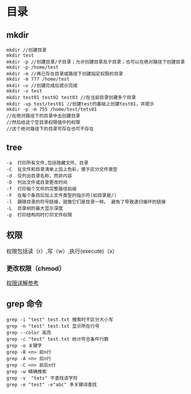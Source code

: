 # 目录

## mkdir

```plain
mkdir //创建目录
mkdir test 
mkdir -p //创建目录/子目录；允许创建目录及子目录；也可以在绝对路径下创建目录
mkdir -p /home/test
mkdir -m //再已存在目录或路径下创建指定权限的目录
mkdir -m 777 /home/test
mkdir –v //创建完成后提示完成
mkdir -v test
mkdir test01 test02 test03 //在当前目录创建多个目录
mkdir -vp test/test01 //创建test的基础上创建test01，并提示
mkdir -p -m 755 /home/test/tets01
//在绝对路径下的目录中去创建目录
//然后给这个空目录权限值中的权限
//这个绝对路径下的目录可存在也可不存在
```


## tree

```plain
-a  打印所有文件,包括隐藏文件、目录
-C  在文件和目录清单上加上色彩，便于区分文件类型
-d  仅列出目录名称，而非内容
-D  列出文件或目录更改时间
-f  打印每个文件的完整路径前缀
-F  在每个条目后加上文件类型的指示符(如目录是/)
-l  跟随目录的符号链接，就像它们是目录一样。 避免了导致递归循环的链接
-L  目录树的最大显示深度
-p  打印结构同时打印文件权限
```
## 权限

权限包括读（r）,写（w）,执行(execute)（x）

### 更改权限（chmod）

[权限详解参考](https://blog.csdn.net/u013197629/article/details/73608613?ops_request_misc=&request_id=&biz_id=102&utm_term=linux%E6%9D%83%E9%99%90&utm_medium=distribute.pc_search_result.none-task-blog-2~all~sobaiduweb~default-1-73608613.142^v63^control,201^v3^control_1,213^v2^t3_esquery_v2&spm=1018.2226.3001.4187)

## grep 命令

```
grep -i "test" test.txt 搜索时不区分大小写
grep -n "test" test.txt 显示所在行号
grep --color 高亮
grep -c "test" test.txt 统计符合条件行数
grep -o 关键字
grep -B <n> 前n行
grep -A <n> 后n行
grep -C <n> 前后n行
grep -w 精确搜索
grep -v  "tets" 不查找该字符
grep -e "test" -e"abc" 多关键词查找
```

